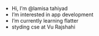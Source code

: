 -  Hi, I’m @lamisa tahiyad
-  I’m interested in app development
-  I’m currently learning flatter
- styding cse at Vu Rajshahi

<!---
lindalock/lindalock is a ✨ special ✨ repository because its `README.md` (this file) appears on your GitHub profile.
You can click the Preview link to take a look at your changes.
--->

